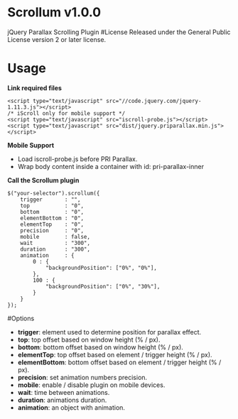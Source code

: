 # Scrollum v1.0.0
jQuery Parallax Scrolling Plugin
#License
Released under the General Public License version 2 or later license.
# Usage

 **Link required files**
 

    <script type="text/javascript" src="//code.jquery.com/jquery-1.11.3.js"></script>
    /* iScroll only for mobile support */
    <script type="text/javascript" src="iscroll-probe.js"></script>
    <script type="text/javascript" src="dist/jquery.priparallax.min.js"></script>
 
**Mobile Support**
- Load iscroll-probe.js before PRI Parallax.
- Wrap body content inside a container with id: pri-parallax-inner

**Call the Scrollum plugin**

    $("your-selector").scrollum({
        trigger       : "",
        top           : "0",
        bottom        : "0",
        elementBottom : "0",
        elementTop    : "0",
        precision     : "0",
        mobile        : false,
        wait          : "300",
        duration      : "300",
        animation     : {
            0 : {
                "backgroundPosition": ["0%", "0%"],
            },
            100 : {
            	"backgroundPosition": ["0%", "30%"],
            }
        }
	});

#Options

 - **trigger**: element used to determine position for parallax effect.
 - **top**: top offset based on window height (% / px).
 - **bottom**: bottom offset based on window height (% / px).
 - **elementTop**: top offset based on element / trigger height (% / px).
 - **elementBottom**: bottom offset based on element / trigger height (% / px).
 - **precision**: set animation numbers precision.
 - **mobile**: enable / disable plugin on mobile devices.
 - **wait**: time between animations. 
 - **duration**: animations duration.
 - **animation**: an object with animation.

  

